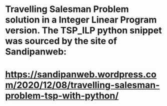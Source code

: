 # Travelling Salesman Problem solution in a Integer Linear Program version. The TSP_ILP python snippet was sourced by the site of Sandipanweb:
# https://sandipanweb.wordpress.com/2020/12/08/travelling-salesman-problem-tsp-with-python/


